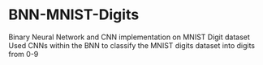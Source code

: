 # BNN-MNIST-Digits
Binary Neural Network and CNN implementation on MNIST Digit dataset 
Used CNNs within the BNN to classify the MNIST digits dataset into digits from 0-9

